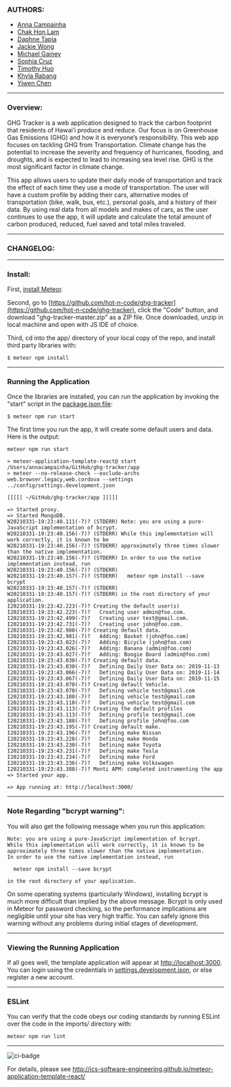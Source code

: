 ### AUTHORS:
- [Anna Campainha](https://github.com/annacampainha)
- [Chak Hon Lam](https://github.com/chakhon)
- [Daphne Tapia](https://github.com/dmtapia)
- [Jackie Wong](https://github.com/jackiewong99)
- [Michael Gainey](https://github.com/micgainey)
- [Sophia Cruz](https://github.com/sophiaelizecruz)
- [Timothy Huo](https://github.com/timothyhuo1)
- [Khyla Rabang](https://github.com/vrabang)
- [Yiwen Chen](https://github.com/yiwenc22)

---

### Overview:
GHG Tracker is a web application designed to track the carbon footprint that residents of Hawai’i produce and reduce. Our focus is on Greenhouse Gas Emissions (GHG) and how it is everyone’s responsibility. This web app focuses on tackling GHG from Transportation. Climate change has the potential to increase the severity and frequency of hurricanes, flooding, and droughts, and is expected to lead to increasing sea level rise. GHG is the most significant factor in climate change.

This app allows users to update their daily mode of transportation and track the effect of each time they use a mode of transportation. The user will have a custom profile by adding their cars, alternative modes of transportation (bike, walk, bus, etc.), personal goals, and a history of their data. By using real data from all models and makes of cars, as the user continues to use the app, it will update and calculate the total amount of carbon produced, reduced, fuel saved and total miles traveled.

---

### CHANGELOG:

---

### Install:
First, [install Meteor](https://www.meteor.com/install).

Second, go to [https://github.com/hot-n-code/ghg-tracker](https://github.com/hot-n-code/ghg-tracker), click the "Code" button, and download "ghg-tracker-master.zip" as a ZIP file. Once downloaded, unzip in local machine and open with JS IDE of choice.

Third, cd into the app/ directory of your local copy of the repo, and install third party libraries with:

```
$ meteor npm install
```

---

### Running the Application
Once the libraries are installed, you can run the application by invoking the "start" script in the [package.json file](https://github.com/athleticheck/athleticheck/blob/master/app/package.json):

```
$ meteor npm run start
```

The first time you run the app, it will create some default users and data. Here is the output:

```
meteor npm run start

> meteor-application-template-react@ start /Users/annacampainha/GitHub/ghg-tracker/app
> meteor --no-release-check --exclude-archs web.browser.legacy,web.cordova --settings ../config/settings.development.json

[[[[[ ~/GitHub/ghg-tracker/app ]]]]]          

=> Started proxy.                             
=> Started MongoDB.                           
W20210331-19:23:40.111(-7)? (STDERR) Note: you are using a pure-JavaScript implementation of bcrypt.
W20210331-19:23:40.156(-7)? (STDERR) While this implementation will work correctly, it is known to be
W20210331-19:23:40.156(-7)? (STDERR) approximately three times slower than the native implementation.
W20210331-19:23:40.156(-7)? (STDERR) In order to use the native implementation instead, run
W20210331-19:23:40.156(-7)? (STDERR) 
W20210331-19:23:40.157(-7)? (STDERR)   meteor npm install --save bcrypt
W20210331-19:23:40.157(-7)? (STDERR) 
W20210331-19:23:40.157(-7)? (STDERR) in the root directory of your application.
I20210331-19:23:42.223(-7)? Creating the default user(s)
I20210331-19:23:42.223(-7)?   Creating user admin@foo.com.
I20210331-19:23:42.499(-7)?   Creating user test@gmail.com.
I20210331-19:23:42.731(-7)?   Creating user john@foo.com.
I20210331-19:23:42.980(-7)? Creating default data.
I20210331-19:23:42.981(-7)?   Adding: Basket (john@foo.com)
I20210331-19:23:43.023(-7)?   Adding: Bicycle (john@foo.com)
I20210331-19:23:43.026(-7)?   Adding: Banana (admin@foo.com)
I20210331-19:23:43.027(-7)?   Adding: Boogie Board (admin@foo.com)
I20210331-19:23:43.030(-7)? Creating default data.
I20210331-19:23:43.030(-7)?   Defining Daily User Data on: 2019-11-13
I20210331-19:23:43.066(-7)?   Defining Daily User Data on: 2019-11-14
I20210331-19:23:43.067(-7)?   Defining Daily User Data on: 2019-11-15
I20210331-19:23:43.070(-7)? Creating default Vehicle.
I20210331-19:23:43.070(-7)?   Defining vehicle test@gmail.com
I20210331-19:23:43.108(-7)?   Defining vehicle test@gmail.com
I20210331-19:23:43.110(-7)?   Defining vehicle test@gmail.com
I20210331-19:23:43.113(-7)? Creating the default profiles
I20210331-19:23:43.113(-7)?   Defining profile test@gmail.com
I20210331-19:23:43.188(-7)?   Defining profile john@foo.com
I20210331-19:23:43.195(-7)? Creating default make.
I20210331-19:23:43.196(-7)?   Defining make Nissan
I20210331-19:23:43.228(-7)?   Defining make Honda
I20210331-19:23:43.230(-7)?   Defining make Toyota
I20210331-19:23:43.231(-7)?   Defining make Tesla
I20210331-19:23:43.234(-7)?   Defining make Ford
I20210331-19:23:43.236(-7)?   Defining make Volkswagen
I20210331-19:23:43.388(-7)? Monti APM: completed instrumenting the app
=> Started your app.

=> App running at: http://localhost:3000/
```

---
### Note Regarding "bcrypt warning":

You will also get the following message when you run this application:

```
Note: you are using a pure-JavaScript implementation of bcrypt.
While this implementation will work correctly, it is known to be
approximately three times slower than the native implementation.
In order to use the native implementation instead, run

  meteor npm install --save bcrypt

in the root directory of your application.
```

On some operating systems (particularly Windows), installing bcrypt is much more difficult than implied by the above message. Bcrypt is only used in Meteor for password checking, so the performance implications are negligible until your site has very high traffic. You can safely ignore this warning without any problems during initial stages of development.

---

### Viewing the Running Application

If all goes well, the template application will appear at [http://localhost:3000](http://localhost:3000).  You can login using the credentials in [settings.development.json](https://github.com/athleticheck/athleticheck/blob/master/config/settings.development.json), or else register a new account.

---
### ESLint

You can verify that the code obeys our coding standards by running ESLint over the code in the imports/ directory with:

```
meteor npm run lint
```
---


![ci-badge](https://github.com/ics-software-engineering/meteor-application-template-react/workflows/ci-meteor-application-template-react/badge.svg)

For details, please see http://ics-software-engineering.github.io/meteor-application-template-react/
